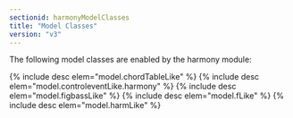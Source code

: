 ```yaml
---
sectionid: harmonyModelClasses
title: "Model Classes"
version: "v3"
---
```


The following model classes are enabled by the harmony module:

{% include desc elem="model.chordTableLike" %} 
{% include desc elem="model.controleventLike.harmony" %} 
{% include desc elem="model.figbassLike" %} 
{% include desc elem="model.fLike" %} 
{% include desc elem="model.harmLike" %} 

